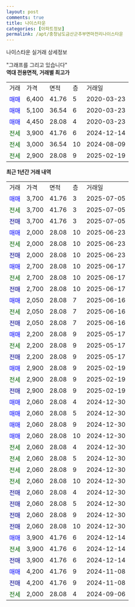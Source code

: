 ```yaml
---
layout: post
comments: true
title: 나이스타운
categories: [아파트정보]
permalink: /apt/충청남도금산군추부면마전리나이스타운
---
```


나이스타운 실거래 상세정보

<script type="text/javascript">
  google.charts.load('current', {'packages':['line', 'corechart']});
  google.charts.setOnLoadCallback(drawChart);

  function drawChart() {
    var data = new google.visualization.DataTable();
    data.addColumn('date', '거래일');
    data.addColumn('number', "매매");
    data.addColumn('number', "전세");
    data.addColumn('number', "전매");

    data.addRows([[new Date(Date.parse("2025-07-05")), 3700, null, null], [new Date(Date.parse("2025-07-05")), null, 3700, null], [new Date(Date.parse("2025-07-05")), null, null, 3700], [new Date(Date.parse("2025-06-23")), 2000, null, null], [new Date(Date.parse("2025-06-23")), null, 2000, null], [new Date(Date.parse("2025-06-23")), null, null, 2000], [new Date(Date.parse("2025-06-17")), 2700, null, null], [new Date(Date.parse("2025-06-17")), null, 2700, null], [new Date(Date.parse("2025-06-17")), null, null, 2700], [new Date(Date.parse("2025-06-16")), 2050, null, null], [new Date(Date.parse("2025-06-16")), null, 2050, null], [new Date(Date.parse("2025-06-16")), null, null, 2050], [new Date(Date.parse("2025-05-17")), 2200, null, null], [new Date(Date.parse("2025-05-17")), null, 2200, null], [new Date(Date.parse("2025-05-17")), null, null, 2200], [new Date(Date.parse("2025-02-19")), 2900, null, null], [new Date(Date.parse("2025-02-19")), null, 2900, null], [new Date(Date.parse("2025-02-19")), null, null, 2900], [new Date(Date.parse("2024-12-30")), 2060, null, null], [new Date(Date.parse("2024-12-30")), 2060, null, null], [new Date(Date.parse("2024-12-30")), 2060, null, null], [new Date(Date.parse("2024-12-30")), 2060, null, null], [new Date(Date.parse("2024-12-30")), null, 2060, null], [new Date(Date.parse("2024-12-30")), null, 2060, null], [new Date(Date.parse("2024-12-30")), null, 2060, null], [new Date(Date.parse("2024-12-30")), null, 2060, null], [new Date(Date.parse("2024-12-30")), null, null, 2060], [new Date(Date.parse("2024-12-30")), null, null, 2060], [new Date(Date.parse("2024-12-30")), null, null, 2060], [new Date(Date.parse("2024-12-30")), null, null, 2060], [new Date(Date.parse("2024-12-14")), 3900, null, null], [new Date(Date.parse("2024-12-14")), null, 3900, null], [new Date(Date.parse("2024-12-14")), null, null, 3900], [new Date(Date.parse("2024-11-08")), 4200, null, null], [new Date(Date.parse("2024-11-08")), null, null, 4200], [new Date(Date.parse("2024-09-06")), null, 2000, null]]);

    var options = {
      hAxis: {
        format: 'yyyy/MM/dd'
      },    
      lineWidth: 0,
      pointsVisible: true,    
      title: '최근 1년간 유형별 실거래가 분포',
      legend: { position: 'bottom' }
    };

    var formatter = new google.visualization.NumberFormat({pattern:'###,###'} );
    formatter.format(data, 1);
    formatter.format(data, 2);
    
    setTimeout(function() {
        var chart = new google.visualization.LineChart(document.getElementById('columnchart_material'));
        chart.draw(data, (options));
        document.getElementById('loading').style.display = 'none';
    }, 200);
  }
</script>


<div id="loading" style="z-index:20; display: block; margin-left: 0px">"그래프를 그리고 있습니다"</div>
<div id="columnchart_material" style="width: 95%; margin-left: 0px; display: block"></div>
<!-- contents start -->
<b>역대 전용면적, 거래별 최고가</b>
<table class="sortable">
    <tr>
      <td>거래</td>
      <td>가격</td>
      <td>면적</td>
      <td>층</td>
      <td>거래일</td>
    </tr>
        <tr>
          <td><a style="color: blue">매매</a></td>
          <td>6,400</td>
          <td>41.76</td>
          <td>5</td>
          <td>2020-03-23</td>
        </tr>            <tr>
          <td><a style="color: blue">매매</a></td>
          <td>5,100</td>
          <td>36.54</td>
          <td>6</td>
          <td>2020-03-23</td>
        </tr>            <tr>
          <td><a style="color: blue">매매</a></td>
          <td>4,450</td>
          <td>28.08</td>
          <td>4</td>
          <td>2020-03-23</td>
        </tr>        
        <tr>
              <td><a style="color: darkgreen">전세</a></td>
              <td>3,900</td>
              <td>41.76</td>
              <td>6</td>
              <td>2024-12-14</td>
            </tr>            <tr>
              <td><a style="color: darkgreen">전세</a></td>
              <td>3,000</td>
              <td>36.54</td>
              <td>10</td>
              <td>2024-08-09</td>
            </tr>            <tr>
              <td><a style="color: darkgreen">전세</a></td>
              <td>2,900</td>
              <td>28.08</td>
              <td>9</td>
              <td>2025-02-19</td>
            </tr>        
    
</table>

<b>최근 1년간 거래 내역</b>

<table class="sortable">
    <tr>
      <td>거래</td>
      <td>가격</td>
      <td>면적</td>
      <td>층</td>
      <td>거래일</td>
    </tr>
    <tr>
      <td><a style="color: blue">매매</a></td>
      <td>3,700</td>
      <td>41.76</td>
      <td>3</td>
      <td>2025-07-05</td>
    </tr>          <tr>
      <td><a style="color: darkgreen">전세</a></td>
      <td>3,700</td>
      <td>41.76</td>
      <td>3</td>
      <td>2025-07-05</td>
    </tr>          <tr>
      <td><a style="color: darkblue">전매</a></td>
      <td>3,700</td>
      <td>41.76</td>
      <td>3</td>
      <td>2025-07-05</td>
    </tr>          <tr>
      <td><a style="color: blue">매매</a></td>
      <td>2,000</td>
      <td>28.08</td>
      <td>10</td>
      <td>2025-06-23</td>
    </tr>          <tr>
      <td><a style="color: darkgreen">전세</a></td>
      <td>2,000</td>
      <td>28.08</td>
      <td>10</td>
      <td>2025-06-23</td>
    </tr>          <tr>
      <td><a style="color: darkblue">전매</a></td>
      <td>2,000</td>
      <td>28.08</td>
      <td>10</td>
      <td>2025-06-23</td>
    </tr>          <tr>
      <td><a style="color: blue">매매</a></td>
      <td>2,700</td>
      <td>28.08</td>
      <td>10</td>
      <td>2025-06-17</td>
    </tr>          <tr>
      <td><a style="color: darkgreen">전세</a></td>
      <td>2,700</td>
      <td>28.08</td>
      <td>10</td>
      <td>2025-06-17</td>
    </tr>          <tr>
      <td><a style="color: darkblue">전매</a></td>
      <td>2,700</td>
      <td>28.08</td>
      <td>10</td>
      <td>2025-06-17</td>
    </tr>          <tr>
      <td><a style="color: blue">매매</a></td>
      <td>2,050</td>
      <td>28.08</td>
      <td>7</td>
      <td>2025-06-16</td>
    </tr>          <tr>
      <td><a style="color: darkgreen">전세</a></td>
      <td>2,050</td>
      <td>28.08</td>
      <td>7</td>
      <td>2025-06-16</td>
    </tr>          <tr>
      <td><a style="color: darkblue">전매</a></td>
      <td>2,050</td>
      <td>28.08</td>
      <td>7</td>
      <td>2025-06-16</td>
    </tr>          <tr>
      <td><a style="color: blue">매매</a></td>
      <td>2,200</td>
      <td>28.08</td>
      <td>9</td>
      <td>2025-05-17</td>
    </tr>          <tr>
      <td><a style="color: darkgreen">전세</a></td>
      <td>2,200</td>
      <td>28.08</td>
      <td>9</td>
      <td>2025-05-17</td>
    </tr>          <tr>
      <td><a style="color: darkblue">전매</a></td>
      <td>2,200</td>
      <td>28.08</td>
      <td>9</td>
      <td>2025-05-17</td>
    </tr>          <tr>
      <td><a style="color: blue">매매</a></td>
      <td>2,900</td>
      <td>28.08</td>
      <td>9</td>
      <td>2025-02-19</td>
    </tr>          <tr>
      <td><a style="color: darkgreen">전세</a></td>
      <td>2,900</td>
      <td>28.08</td>
      <td>9</td>
      <td>2025-02-19</td>
    </tr>          <tr>
      <td><a style="color: darkblue">전매</a></td>
      <td>2,900</td>
      <td>28.08</td>
      <td>9</td>
      <td>2025-02-19</td>
    </tr>          <tr>
      <td><a style="color: blue">매매</a></td>
      <td>2,060</td>
      <td>28.08</td>
      <td>4</td>
      <td>2024-12-30</td>
    </tr>          <tr>
      <td><a style="color: blue">매매</a></td>
      <td>2,060</td>
      <td>28.08</td>
      <td>5</td>
      <td>2024-12-30</td>
    </tr>          <tr>
      <td><a style="color: blue">매매</a></td>
      <td>2,060</td>
      <td>28.08</td>
      <td>9</td>
      <td>2024-12-30</td>
    </tr>          <tr>
      <td><a style="color: blue">매매</a></td>
      <td>2,060</td>
      <td>28.08</td>
      <td>10</td>
      <td>2024-12-30</td>
    </tr>          <tr>
      <td><a style="color: darkgreen">전세</a></td>
      <td>2,060</td>
      <td>28.08</td>
      <td>4</td>
      <td>2024-12-30</td>
    </tr>          <tr>
      <td><a style="color: darkgreen">전세</a></td>
      <td>2,060</td>
      <td>28.08</td>
      <td>5</td>
      <td>2024-12-30</td>
    </tr>          <tr>
      <td><a style="color: darkgreen">전세</a></td>
      <td>2,060</td>
      <td>28.08</td>
      <td>9</td>
      <td>2024-12-30</td>
    </tr>          <tr>
      <td><a style="color: darkgreen">전세</a></td>
      <td>2,060</td>
      <td>28.08</td>
      <td>10</td>
      <td>2024-12-30</td>
    </tr>          <tr>
      <td><a style="color: darkblue">전매</a></td>
      <td>2,060</td>
      <td>28.08</td>
      <td>4</td>
      <td>2024-12-30</td>
    </tr>          <tr>
      <td><a style="color: darkblue">전매</a></td>
      <td>2,060</td>
      <td>28.08</td>
      <td>5</td>
      <td>2024-12-30</td>
    </tr>          <tr>
      <td><a style="color: darkblue">전매</a></td>
      <td>2,060</td>
      <td>28.08</td>
      <td>9</td>
      <td>2024-12-30</td>
    </tr>          <tr>
      <td><a style="color: darkblue">전매</a></td>
      <td>2,060</td>
      <td>28.08</td>
      <td>10</td>
      <td>2024-12-30</td>
    </tr>          <tr>
      <td><a style="color: blue">매매</a></td>
      <td>3,900</td>
      <td>41.76</td>
      <td>6</td>
      <td>2024-12-14</td>
    </tr>          <tr>
      <td><a style="color: darkgreen">전세</a></td>
      <td>3,900</td>
      <td>41.76</td>
      <td>6</td>
      <td>2024-12-14</td>
    </tr>          <tr>
      <td><a style="color: darkblue">전매</a></td>
      <td>3,900</td>
      <td>41.76</td>
      <td>6</td>
      <td>2024-12-14</td>
    </tr>          <tr>
      <td><a style="color: blue">매매</a></td>
      <td>4,200</td>
      <td>41.76</td>
      <td>9</td>
      <td>2024-11-08</td>
    </tr>          <tr>
      <td><a style="color: darkblue">전매</a></td>
      <td>4,200</td>
      <td>41.76</td>
      <td>9</td>
      <td>2024-11-08</td>
    </tr>          <tr>
      <td><a style="color: darkgreen">전세</a></td>
      <td>2,000</td>
      <td>28.08</td>
      <td>4</td>
      <td>2024-09-06</td>
    </tr>      </table>
<!-- contents end -->    

